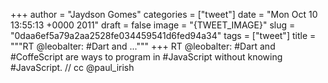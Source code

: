 
+++
author = "Jaydson Gomes"
categories = ["tweet"]
date = "Mon Oct 10 13:55:13 +0000 2011"
draft = false
image = "{TWEET_IMAGE}"
slug = "0daa6ef5a79a2aa2528fe034459541d6fed94a34"
tags = ["tweet"]
title = """RT @leobalter: #Dart and ..."""
+++
RT @leobalter: #Dart and #CoffeScript are ways to program in #JavaScript without knowing #JavaScript. // cc @paul_irish
